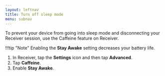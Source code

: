 ```yaml
---
layout: leftnav
title: Turn off sleep mode
menu: subnav
---
```


To prevent your device from going into sleep mode and disconnecting your Receiver session, use the Caffeine feature on Receiver.

!!!tip "Note"
		Enabling the **Stay Awake** setting decreases your battery life.

1. In Receiver, tap the **Settings** icon and then tap **Advanced**.
2. Tap **Caffeine**.
3. Enable **Stay Awake**.